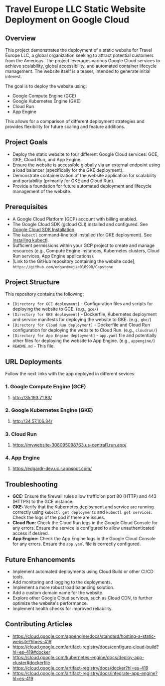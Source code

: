 # Travel Europe LLC Static Website Deployment on Google Cloud

## Overview

This project demonstrates the deployment of a static website for Travel Europe LLC, a global organization seeking to attract potential customers from the Americas. The project leverages various Google Cloud services to achieve scalability, global accessibility, and automated container lifecycle management.  The website itself is a teaser, intended to generate initial interest.

The goal is to deploy the website using:

*   Google Compute Engine (GCE)
*   Google Kubernetes Engine (GKE)
*   Cloud Run
*   App Engine

This allows for a comparison of different deployment strategies and provides flexibility for future scaling and feature additions.

## Project Goals

*   Deploy the static website to four different Google Cloud services: GCE, GKE, Cloud Run, and App Engine.
*   Ensure the website is accessible globally via an external endpoint using a load balancer (specifically for the GKE deployment).
*   Demonstrate containerization of the website application for scalability and portability (primarily for GKE and Cloud Run).
*   Provide a foundation for future automated deployment and lifecycle management of the website.

## Prerequisites

*   A Google Cloud Platform (GCP) account with billing enabled.
*   The Google Cloud SDK (gcloud CLI) installed and configured.  See [Google Cloud SDK Installation](https://cloud.google.com/sdk/docs/install).
*   The `kubectl` command-line tool installed (for GKE deployment). See [Installing kubectl](https://kubernetes.io/docs/tasks/tools/).
*   Sufficient permissions within your GCP project to create and manage resources (e.g., Compute Engine instances, Kubernetes clusters, Cloud Run services, App Engine applications).
*   [Link to the GitHub repository containing the website code], `https://github.com/edgardmejia010990/Capstone`

## Project Structure

This repository contains the following:

*   `[Directory for GCE deployment]` - Configuration files and scripts for deploying the website to GCE. (e.g., `gce/`)
*   `[Directory for GKE deployment]` - Dockerfile, Kubernetes deployment and service manifests for deploying the website to GKE. (e.g., `gke/`)
*   `[Directory for Cloud Run deployment]` - Dockerfile and Cloud Run configuration for deploying the website to Cloud Run. (e.g., `cloudrun/`)
*   `[Directory for App Engine deployment]` -  `app.yaml` file and potentially other files for deploying the website to App Engine. (e.g., `appengine/`)
*   `README.md` - This file.

## URL Deployments

Follow the next links with the app deployed in different sevices:

### 1. Google Compute Engine (GCE)

1.  http://35.193.71.83/

### 2. Google Kubernetes Engine (GKE)

1.  http://34.57.106.34/

### 3. Cloud Run

1.  https://mywebsite-308095098763.us-central1.run.app/

### 4. App Engine

1.  https://edgardr-dev.uc.r.appspot.com/

## Troubleshooting

*   **GCE:**  Ensure the firewall rules allow traffic on port 80 (HTTP) and 443 (HTTPS) to the GCE instance.
*   **GKE:** Verify that the Kubernetes deployment and service are running correctly using `kubectl get deployments` and `kubectl get services`.  Check the logs of the pod if there are issues.
*   **Cloud Run:**  Check the Cloud Run logs in the Google Cloud Console for any errors.  Ensure the service is configured to allow unauthenticated access if desired.
*   **App Engine:**  Check the App Engine logs in the Google Cloud Console for any errors.  Ensure the `app.yaml` file is correctly configured.

## Future Enhancements

*   Implement automated deployments using Cloud Build or other CI/CD tools.
*   Add monitoring and logging to the deployments.
*   Implement a more robust load balancing solution.
*   Add a custom domain name for the website.
*   Explore other Google Cloud services, such as Cloud CDN, to further optimize the website's performance.
*   Implement health checks for improved reliability.

## Contributing Articles

* https://cloud.google.com/appengine/docs/standard/hosting-a-static-website?hl=es-419
* https://cloud.google.com/artifact-registry/docs/configure-cloud-build?hl=es-419#docker
* https://cloud.google.com/kubernetes-engine/docs/deploy-app-cluster#dockerfile
* https://cloud.google.com/artifact-registry/docs/docker?hl=es-419
* https://cloud.google.com/artifact-registry/docs/integrate-app-engine?hl=es-419
